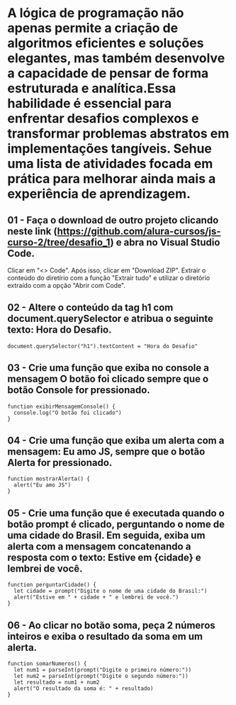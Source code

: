 # A lógica de programação não apenas permite a criação de algoritmos eficientes e soluções elegantes, mas também desenvolve a capacidade de pensar de forma estruturada e analítica.Essa habilidade é essencial para enfrentar desafios complexos e transformar problemas abstratos em implementações tangíveis. Sehue uma lista de atividades focada em prática para melhorar ainda mais a experiência de aprendizagem.

## 01 - Faça o download de outro projeto clicando neste link (https://github.com/alura-cursos/js-curso-2/tree/desafio_1) e abra no Visual Studio Code.
Clicar em "<> Code". Após isso, clicar em "Download ZIP". Extrair o conteúdo do diretírio com a função "Extrair tudo" e utilizar o diretório extraído com a opção "Abrir com Code".

## 02 - Altere o conteúdo da tag h1 com document.querySelector e atribua o seguinte texto: Hora do Desafio.
```
document.querySelector("h1").textContent = "Hora do Desafio"
```

## 03 - Crie uma função que exiba no console a mensagem O botão foi clicado sempre que o botão Console for pressionado.
```
function exibirMensagemConsole() {
  console.log("O botão foi clicado")
}
```

## 04 - Crie uma função que exiba um alerta com a mensagem: Eu amo JS, sempre que o botão Alerta for pressionado.
```
function mostrarAlerta() {
  alert("Eu amo JS")
}
```

## 05 - Crie uma função que é executada quando o botão prompt é clicado, perguntando o nome de uma cidade do Brasil. Em seguida, exiba um alerta com a mensagem concatenando a resposta com o texto: Estive em {cidade} e lembrei de você.
```
function perguntarCidade() {
  let cidade = prompt("Digite o nome de uma cidade do Brasil:")
  alert("Estive em " + cidade + " e lembrei de você.")
}
```

## 06 - Ao clicar no botão soma, peça 2 números inteiros e exiba o resultado da soma em um alerta.
```
function somarNumeros() {
  let num1 = parseInt(prompt("Digite o primeiro número:"))
  let num2 = parseInt(prompt("Digite o segundo número:"))
  let resultado = num1 + num2
  alert("O resultado da soma é: " + resultado)
}
```
